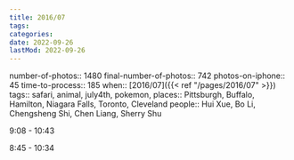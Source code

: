 ```yaml
---
title: 2016/07
tags:
categories:
date: 2022-09-26
lastMod: 2022-09-26
---
```

number-of-photos:: 1480 
final-number-of-photos:: 742
photos-on-iphone:: 45
time-to-process:: 185
when:: [2016/07]({{< ref "/pages/2016/07" >}})
tags:: safari, animal, july4th, pokemon, 
places:: Pittsburgh, Buffalo, Hamilton, Niagara Falls, Toronto, Cleveland
people:: Hui Xue, Bo Li, Chengsheng Shi, Chen Liang, Sherry Shu

9:08 - 10:43

8:45 - 10:34
